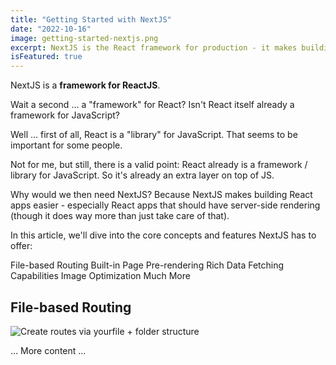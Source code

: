 ```yaml
---
title: "Getting Started with NextJS"
date: "2022-10-16"
image: getting-started-nextjs.png
excerpt: NextJS is the React framework for production - it makes building a fullstack React apps and site a breeze and ships with built-in SSR
isFeatured: true
---
```


NextJS is a **framework for ReactJS**.

Wait a second ... a "framework" for React? Isn't React itself already a framework for JavaScript?

Well ... first of all, React is a "library" for JavaScript. That seems to be important for some people.

Not for me, but still, there is a valid point: React already is a framework / library for JavaScript. So it's already an extra layer on top of JS.

Why would we then need NextJS?
Because NextJS makes building React apps easier - especially React apps that should have server-side rendering (though it does way more than just take care of that).

In this article, we'll dive into the core concepts and features NextJS has to offer:

File-based Routing
Built-in Page Pre-rendering
Rich Data Fetching Capabilities
Image Optimization
Much More

## File-based Routing

![Create routes via yourfile + folder structure](nextjs-file-based-routing.png)

... More content ...
